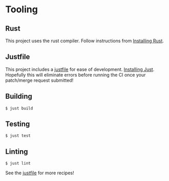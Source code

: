 
# Tooling
## Rust
This project uses the rust compiler. Follow instructions from [Installing Rust](rust-lang.org/tools/install).

## Justfile
This project includes a [justfile](justfile) for ease of development. [Installing Just](github.com/casey/just?tab=readme-ov-file#installation).
Hopefully this will eliminate errors before running the CI once your patch/merge request submitted!

## Building
```console
$ just build
```

## Testing
```console
$ just test
```

## Linting
```console
$ just lint
```

See the [justfile](justfile) for more recipes!
